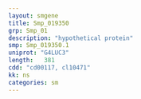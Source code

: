 ```yaml
---
layout: smgene
title: Smp_019350
grp: Smp_01
description: "hypothetical protein"
smp: Smp_019350.1
uniprot: "G4LUC3"
length:   381
cdd: "cd00117, cl10471"
kk: ns
categories: sm
---
```

